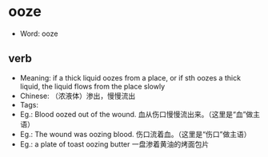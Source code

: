 # ooze

- Word: ooze

## verb

- Meaning: if a thick liquid oozes from a place, or if sth oozes a thick liquid, the liquid flows from the place slowly
- Chinese: （浓液体）渗出，慢慢流出
- Tags: 
- Eg.: Blood oozed out of the wound. 血从伤口慢慢流出来。（这里是“血”做主语）
- Eg.: The wound was oozing blood. 伤口流着血。（这里是“伤口”做主语）
- Eg.: a plate of toast oozing butter 一盘渗着黄油的烤面包片

